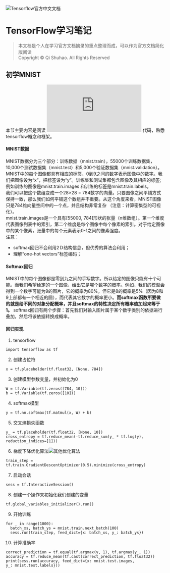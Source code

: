 ![Tensorflow官方中文文档](http://cwiki.apachecn.org/display/TensorFlow)
# TensorFlow学习笔记
> 本文档是个人在学习官方文档摘录的重点整理而成，可以作为官方文档简化版阅读<br>
> Copyright © Qi Shuhao. All Rights Reserved
## 初学MNIST
本节主要内容是阅读
![mnist_softmax.py](https://github.com/tensorflow/tensorflow/blob/r1.1/tensorflow/examples/tutorials/mnist/mnist_softmax.py)
代码，熟悉tensorflow概念和框架。
#### MNIST数据
MNIST数据分为三个部分：训练数据（mnist.train），55000个训练数据集，10,000个测试数据集（mnist.test）和5,000个验证数据集（mnist.validation）。MNIST中的每个图像都具有相应的标签，0到9之间的数字表示图像中的数字。我们把图像设为“x”，把标签设为“y”。训练集和测试集都包含图像及其相应的标签;例如训练的图像是mnist.train.images 和训练的标签是mnist.train.labels。<br>
我们可以把这个数组变成一个28×28 = 784数字的向量。只要图像之间平铺方式保持一致，那么我们如何平铺这个数组并不重要。从这个角度来看，MNIST图像只是784维向量空间中的一个点，并且结构非常复杂 （注意：计算密集型的可视化）。<br>
mnist.train.images是一个具有[55000, 784]形状的张量（n维数组）。第一个维度代表图像列表中的索引，第二个维度是每个图像中每个像素的索引。对于给定图像中的某个像素，张量中的每个元素表示0-1之间的像素强度。<br>
注意：
* softmax回归不会利用2Ｄ结构信息，但优秀的算法会利用；
* 理解“one-hot vectors”标签编码；
#### Softmax回归
MNIST中的每个图像都是零到九之间的手写数字。所以给定的图像只能有十个可能。而我们希望给定的一个图像，给出它是哪个数字的概率。例如，我们的模型会得到一个数字可能为9的图片，它的概率为80%，但它是8的概率是5%（因为8和9上部都有一个相近的圆），而代表其它数字的概率更小。**而softmax函数所要做的就是给不同的对象分配概率，并且softmax的特性决定所有概率值加起来等于1。**
softmax回归有两个步骤：首先我们对输入图片属于某个数字类别的依据进行叠加，然后将该依据转换成概率。
#### 回归实现
1. tensorflow
```
import tensorflow as tf
```
2. 创建占位符
```
x = tf.placeholder(tf.float32, [None, 784]) 
```
3. 创建模型参数变量，并初始化为0
```
W = tf.Variable(tf.zeros([784, 10]))
b = tf.Variable(tf.zeros([10]))
```
4. softmax模型
```
y = tf.nn.softmax(tf.matmul(x, W) + b) 
```
5. 交叉熵损失函数
```
y_ = tf.placeholder(tf.float32, [None, 10]) 
cross_entropy = tf.reduce_mean(-tf.reduce_sum(y_ * tf.log(y), reduction_indices=[1])) 
```
6. 梯度下降优化算法![其他优化算法](https://www.tensorflow.org/api_guides/python/train#Optimizers)<br>
```
train_step = tf.train.GradientDescentOptimizer(0.5).minimize(cross_entropy) 
```
7. 启动会话
```
sess = tf.InteractiveSession() 
```
8. 创建一个操作来初始化我们创建的变量
```
tf.global_variables_initializer().run() 
```
9. 开始训练
```
for _ in range(1000):
  batch_xs, batch_ys = mnist.train.next_batch(100)
  sess.run(train_step, feed_dict={x: batch_xs, y_: batch_ys}) 
```
10. 计算准确率
```
correct_prediction = tf.equal(tf.argmax(y, 1), tf.argmax(y_, 1))
accuracy = tf.reduce_mean(tf.cast(correct_prediction, tf.float32))
print(sess.run(accuracy, feed_dict={x: mnist.test.images,
y_: mnist.test.labels}))

```
